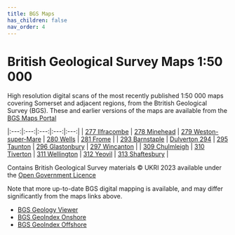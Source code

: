 ```yaml
---
title: BGS Maps
has_children: false
nav_order: 4
---
```


# British Geological Survey Maps 1:50 000

High resolution digital scans of the most recently published 1:50 000 maps covering Somerset and adjacent regions, from the Btritish Geological Survey (BGS). These and earlier versions of the maps are available from the [BGS Maps Portal](https://www.bgs.ac.uk/information-hub/bgs-maps-portal/)

|:---:|:---:|:---:|:---:|:---:|
| [277 Ilfracombe](https://largeimages.bgs.ac.uk/iip/mapsportal.html?id=1001770) | [278 Minehead](https://largeimages.bgs.ac.uk/iip/mapsportal.html?id=1001771) | [279 Weston-super-Mare](https://largeimages.bgs.ac.uk/iip/mapsportal.html?id=1001772) | [280 Wells](https://largeimages.bgs.ac.uk/iip/mapsportal.html?id=1001773) | [281 Frome](https://largeimages.bgs.ac.uk/iip/mapsportal.html?id=1001774) |
| [293 Barnstaple](https://largeimages.bgs.ac.uk/iip/mapsportal.html?id=1001785) | [Dulverton 294](https://largeimages.bgs.ac.uk/iip/mapsportal.html?id=1001786) | [295 Taunton](https://largeimages.bgs.ac.uk/iip/mapsportal.html?id=1001787) | [296 Glastonbury](https://largeimages.bgs.ac.uk/iip/mapsportal.html?id=1001788) | [297 Wincanton](https://largeimages.bgs.ac.uk/iip/mapsportal.html?id=1001789 "Wincanton") |
| [309 Chulmleigh](https://largeimages.bgs.ac.uk/iip/mapsportal.html?id=1001799 "Chulmleigh") | [310 Tiverton](https://largeimages.bgs.ac.uk/iip/mapsportal.html?id=1004276 "Tiverton") | [311 Wellington](https://largeimages.bgs.ac.uk/iip/mapsportal.html?id=1001801 "Wellington") | [312 Yeovil](https://largeimages.bgs.ac.uk/iip/mapsportal.html?id=1001802 "Yeovil") | [313 Shaftesbury](https://largeimages.bgs.ac.uk/iip/mapsportal.html?id=1001803 "Shaftesbury") |

Contains British Geological Survey materials © UKRI 2023 available under the [Open Government Licence](https://www.nationalarchives.gov.uk/doc/open-government-licence/version/3/)


Note that more up-to-date BGS digital mapping is available, and may differ significantly from the maps links above.
* [BGS Geology Viewer](https://www.bgs.ac.uk/map-viewers/bgs-geology-viewer/)
* [BGS GeoIndex Onshore](https://www.bgs.ac.uk/map-viewers/geoindex-onshore/)
* [BGS GeoIndex Offshore](https://www.bgs.ac.uk/map-viewers/geoindex-offshore/)
